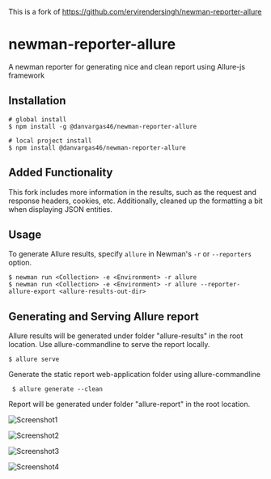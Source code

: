 This is a fork of https://github.com/ervirendersingh/newman-reporter-allure

# newman-reporter-allure
A newman reporter for generating nice and clean report using Allure-js framework

## Installation
```console
# global install
$ npm install -g @danvargas46/newman-reporter-allure

# local project install
$ npm install @danvargas46/newman-reporter-allure
```

## Added Functionality
This fork includes more information in the results, such as the request and response headers, cookies, etc. Additionally, cleaned up the formatting a bit when displaying JSON entities.

## Usage
To generate Allure results, specify `allure` in Newman's `-r` or `--reporters` option.

```console
$ newman run <Collection> -e <Environment> -r allure
$ newman run <Collection> -e <Environment> -r allure --reporter-allure-export <allure-results-out-dir>
```

## Generating and Serving Allure report

Allure results will be generated under folder "allure-results" in the root location.
Use allure-commandline to serve the report locally.
  ```console
  $ allure serve
  ```
Generate the static report web-application folder using allure-commandline 
 ```console
  $ allure generate --clean
  ```
  Report will be generated under folder "allure-report" in the root location.


![Screenshot1](screenshot1.jpg)

![Screenshot2](screenshot2.jpg)

![Screenshot3](screenshot3.jpg)

![Screenshot4](screenshot4.jpg)